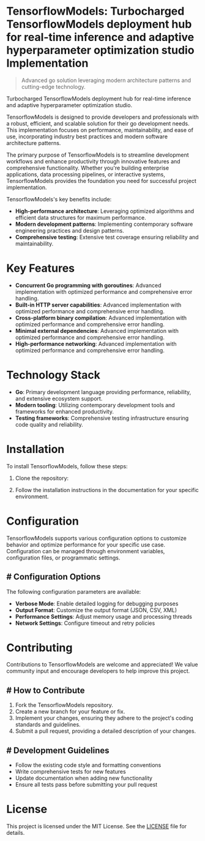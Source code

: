 <!-- fallback_TensorflowModels_20250806225729_27324 -->

# TensorflowModels: Turbocharged TensorflowModels deployment hub for real-time inference and adaptive hyperparameter optimization studio Implementation
> Advanced go solution leveraging modern architecture patterns and cutting-edge technology.

Turbocharged TensorflowModels deployment hub for real-time inference and adaptive hyperparameter optimization studio.

TensorflowModels is designed to provide developers and professionals with a robust, efficient, and scalable solution for their go development needs. This implementation focuses on performance, maintainability, and ease of use, incorporating industry best practices and modern software architecture patterns.

The primary purpose of TensorflowModels is to streamline development workflows and enhance productivity through innovative features and comprehensive functionality. Whether you're building enterprise applications, data processing pipelines, or interactive systems, TensorflowModels provides the foundation you need for successful project implementation.

TensorflowModels's key benefits include:

* **High-performance architecture**: Leveraging optimized algorithms and efficient data structures for maximum performance.
* **Modern development patterns**: Implementing contemporary software engineering practices and design patterns.
* **Comprehensive testing**: Extensive test coverage ensuring reliability and maintainability.

# Key Features

* **Concurrent Go programming with goroutines**: Advanced implementation with optimized performance and comprehensive error handling.
* **Built-in HTTP server capabilities**: Advanced implementation with optimized performance and comprehensive error handling.
* **Cross-platform binary compilation**: Advanced implementation with optimized performance and comprehensive error handling.
* **Minimal external dependencies**: Advanced implementation with optimized performance and comprehensive error handling.
* **High-performance networking**: Advanced implementation with optimized performance and comprehensive error handling.

# Technology Stack

* **Go**: Primary development language providing performance, reliability, and extensive ecosystem support.
* **Modern tooling**: Utilizing contemporary development tools and frameworks for enhanced productivity.
* **Testing frameworks**: Comprehensive testing infrastructure ensuring code quality and reliability.

# Installation

To install TensorflowModels, follow these steps:

1. Clone the repository:


2. Follow the installation instructions in the documentation for your specific environment.

# Configuration

TensorflowModels supports various configuration options to customize behavior and optimize performance for your specific use case. Configuration can be managed through environment variables, configuration files, or programmatic settings.

## # Configuration Options

The following configuration parameters are available:

* **Verbose Mode**: Enable detailed logging for debugging purposes
* **Output Format**: Customize the output format (JSON, CSV, XML)
* **Performance Settings**: Adjust memory usage and processing threads
* **Network Settings**: Configure timeout and retry policies

# Contributing

Contributions to TensorflowModels are welcome and appreciated! We value community input and encourage developers to help improve this project.

## # How to Contribute

1. Fork the TensorflowModels repository.
2. Create a new branch for your feature or fix.
3. Implement your changes, ensuring they adhere to the project's coding standards and guidelines.
4. Submit a pull request, providing a detailed description of your changes.

## # Development Guidelines

* Follow the existing code style and formatting conventions
* Write comprehensive tests for new features
* Update documentation when adding new functionality
* Ensure all tests pass before submitting your pull request

# License

This project is licensed under the MIT License. See the [LICENSE](https://github.com/sandibrrm/TensorflowModels/blob/main/LICENSE) file for details.

